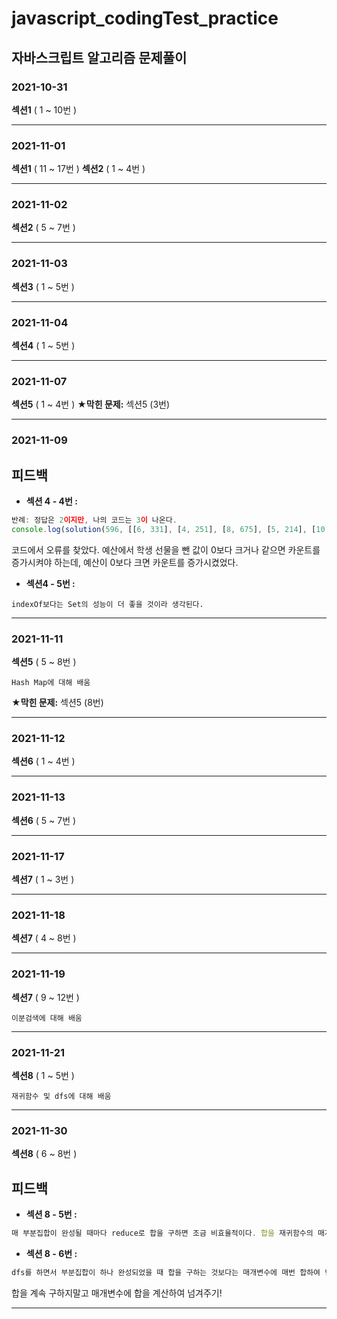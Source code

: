 # javascript_codingTest_practice
## 자바스크립트 알고리즘 문제풀이

### 2021-10-31
**섹션1** ( 1 ~ 10번 )
___

### 2021-11-01
**섹션1** ( 11 ~ 17번 )
**섹션2** ( 1 ~ 4번 )
___

### 2021-11-02
**섹션2** ( 5 ~ 7번 )
___

### 2021-11-03
**섹션3** ( 1 ~ 5번 )
___

### 2021-11-04
**섹션4** ( 1 ~ 5번 )
___

### 2021-11-07
**섹션5** ( 1 ~ 4번 )
**★막힌 문제:** 섹션5 (3번)
___

### 2021-11-09
## 피드백
- **섹션 4 - 4번 :**
```javascript
반례: 정답은 2이지만, 나의 코드는 3이 나온다.
console.log(solution(596, [[6, 331], [4, 251], [8, 675], [5, 214], [10, 735], [5, 996], [9, 609], [9, 371], [8, 377], [5, 707], [7, 907], [6, 433], [9, 737], [8, 796], [4, 265], [3, 484], [8, 488], [8, 191], [9, 232], [4, 195]]));
```
코드에서 오류를 찾았다. 예산에서 학생 선물을 뺀 값이 0보다 크거나 같으면 카운트를 증가시켜야 하는데, 예산이 0보다 크면 카운트를 증가시켰었다.

- **섹션4 - 5번 :** 
```
indexOf보다는 Set의 성능이 더 좋을 것이라 생각된다.
```
___

### 2021-11-11
**섹션5** ( 5 ~ 8번 )
```
Hash Map에 대해 배움
```
**★막힌 문제:** 섹션5 (8번)
___

### 2021-11-12
**섹션6** ( 1 ~ 4번 )
___

### 2021-11-13
**섹션6** ( 5 ~ 7번 )
___

### 2021-11-17
**섹션7** ( 1 ~ 3번 )
___

### 2021-11-18
**섹션7** ( 4 ~ 8번 )
___

### 2021-11-19
**섹션7** ( 9 ~ 12번 )
```
이분검색에 대해 배움
```
___

### 2021-11-21
**섹션8** ( 1 ~ 5번 )
```
재귀함수 및 dfs에 대해 배움
```
___

### 2021-11-30
**섹션8** ( 6 ~ 8번 )
## 피드백
- **섹션 8 - 5번 :**
```javascript
매 부분집합이 완성될 때마다 reduce로 합을 구하면 조금 비효율적이다. 합을 재귀함수의 매개변수로 계산하는 것이 더 좋다.
```
- **섹션 8 - 6번 :**
```javascript
dfs를 하면서 부분집합이 하나 완성되었을 때 합을 구하는 것보다는 매개변수에 매번 합하여 넘겨주는 것이 효율적이다.
```
합을 계속 구하지말고 매개변수에 합을 계산하여 넘겨주기!
___